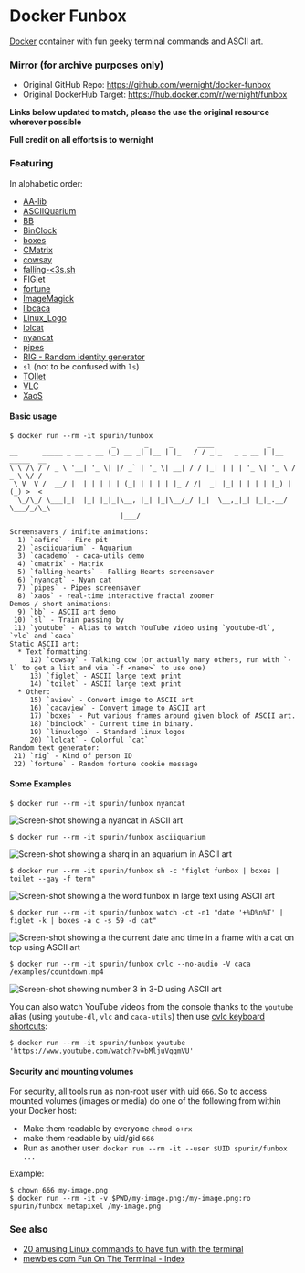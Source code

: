 Docker Funbox
=============

[Docker](https://docs.docker.com/installation/) container with fun geeky terminal commands and ASCII art.

### Mirror (for archive purposes only)

* Original GitHub Repo: https://github.com/wernight/docker-funbox
* Original DockerHub Target: https://hub.docker.com/r/wernight/funbox

**Links below updated to match, please the use the original resource wherever possible**

**Full credit on all efforts is to wernight**

### Featuring

In alphabetic order:

  * [AA-lib](http://aa-project.sourceforge.net/aalib/)
  * [ASCIIQuarium](http://robobunny.com/projects/asciiquarium/html/)
  * [BB](http://aa-project.sourceforge.net/bb/)
  * [BinClock](http://www.ngolde.de/binclock.html)
  * [boxes](http://boxes.thomasjensen.com/)
  * [CMatrix](http://www.asty.org/cmatrix/)
  * [cowsay](https://en.wikipedia.org/wiki/Cowsay)
  * [falling-<3s.sh](http://blog.yjl.im/2011/02/time-to-have-falling-hearts-screensaver.html)
  * [FIGlet](https://en.wikipedia.org/wiki/FIGlet)
  * [fortune](https://en.wikipedia.org/wiki/Fortune_%28Unix%29)
  * [ImageMagick](http://www.imagemagick.org/)
  * [libcaca](http://caca.zoy.org/wiki/libcaca)
  * [Linux_Logo](http://www.deater.net/weave/vmwprod/linux_logo/)
  * [lolcat](https://github.com/busyloop/lolcat)
  * [nyancat](http://nyancat.dakko.us/)
  * [pipes](https://gist.github.com/livibetter/4689307)
  * [RIG - Random identity generator](http://rig.sourceforge.net/)
  * `sl` (not to be confused with `ls`)
  * [TOIlet](http://caca.zoy.org/wiki/toilet)
  * [VLC](https://www.videolan.org/vlc/)
  * [XaoS](https://en.wikipedia.org/wiki/XaoS)


#### Basic usage

    $ docker run --rm -it spurin/funbox
                             _       _     _      ____             _
    __      _____ _ __ _ __ (_) __ _| |__ | |_   / / _|_   _ _ __ | |__   _____  __
    \ \ /\ / / _ \ '__| '_ \| |/ _` | '_ \| __| / / |_| | | | '_ \| '_ \ / _ \ \/ /
     \ V  V /  __/ |  | | | | | (_| | | | | |_ / /|  _| |_| | | | | |_) | (_) >  <
      \_/\_/ \___|_|  |_| |_|_|\__, |_| |_|\__/_/ |_|  \__,_|_| |_|_.__/ \___/_/\_\
                               |___/

    Screensavers / inifite animations:
      1) `aafire` - Fire pit
      2) `asciiquarium` - Aquarium
      3) `cacademo` - caca-utils demo
      4) `cmatrix` - Matrix
      5) `falling-hearts` - Falling Hearts screensaver
      6) `nyancat` - Nyan cat
      7) `pipes` - Pipes screensaver
      8) `xaos` - real-time interactive fractal zoomer
    Demos / short animations:
      9) `bb` - ASCII art demo
     10) `sl` - Train passing by
     11) `youtube` - Alias to watch YouTube video using `youtube-dl`, `vlc` and `caca`
    Static ASCII art:
      * Text`formatting:
         12) `cowsay` - Talking cow (or actually many others, run with `-l` to get a list and via `-f <name>` to use one)
         13) `figlet` - ASCII large text print
         14) `toilet` - ASCII large text print
      * Other:
         15) `aview` - Convert image to ASCII art
         16) `cacaview` - Convert image to ASCII art
         17) `boxes` - Put various frames around given block of ASCII art.
         18) `binclock` - Current time in binary.
         19) `linuxlogo` - Standard linux logos
         20) `lolcat` - Colorful `cat`
    Random text generator:
     21) `rig` - Kind of person ID
     22) `fortune` - Random fortune cookie message


#### Some Examples

    $ docker run --rm -it spurin/funbox nyancat

![Screen-shot showing a nyancat in ASCII art](https://raw.githubusercontent.com/spurin/docker-funbox/master/doc/nyancat.png)

    $ docker run --rm -it spurin/funbox asciiquarium

![Screen-shot showing a sharq in an aquarium in ASCII art](https://raw.githubusercontent.com/spurin/docker-funbox/master/doc/asciiquarium.png)

    $ docker run --rm -it spurin/funbox sh -c "figlet funbox | boxes | toilet --gay -f term"

![Screen-shot showing a the word funbox in large text using ASCII art](https://raw.githubusercontent.com/spurin/docker-funbox/master/doc/funbox.png)

    $ docker run --rm -it spurin/funbox watch -ct -n1 "date '+%D%n%T' | figlet -k | boxes -a c -s 59 -d cat"

![Screen-shot showing a the current date and time in a frame with a cat on top using ASCII art](https://raw.githubusercontent.com/spurin/docker-funbox/master/doc/time-cat.png)

    $ docker run --rm -it spurin/funbox cvlc --no-audio -V caca /examples/countdown.mp4

![Screen-shot showing number 3 in 3-D using ASCII art](https://raw.githubusercontent.com/spurin/docker-funbox/master/doc/countdown-video.png)

You can also watch YouTube videos from the console thanks to the `youtube` alias (using `youtube-dl`, `vlc` and `caca-utils`) then use [cvlc keyboard shortcuts](https://openclipart.org/download/171818/keyboard-mappings-cvlc.svg):

    $ docker run --rm -it spurin/funbox youtube 'https://www.youtube.com/watch?v=bMljuVqqmVU'


#### Security and mounting volumes

For security, all tools run as non-root user with uid `666`. So to access mounted volumes (images or media) do one of the following from within your Docker host:

  * Make them readable by everyone `chmod o+rx`
  * make them readable by uid/gid `666`
  * Run as another user: `docker run --rm -it --user $UID spurin/funbox ...`

Example:

    $ chown 666 my-image.png
    $ docker run --rm -it -v $PWD/my-image.png:/my-image.png:ro spurin/funbox metapixel /my-image.png


### See also

  * [20 amusing Linux commands to have fun with the terminal](http://www.binarytides.com/linux-fun-commands/)
  * [mewbies.com Fun On The Terminal - Index](http://mewbies.com/acute_terminal_fun_table_of_contents.htm)
